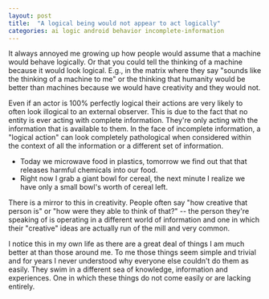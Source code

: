 ```yaml
---
layout: post
title:  "A logical being would not appear to act logically"
categories: ai logic android behavior incomplete-information
---
```


It always annoyed me growing up how people would assume that a machine would behave logically. Or that you could tell the thinking of a machine because it would look logical. E.g., in the matrix where they say "sounds like the thinking of a machine to me" or the thinking that humanity would be better than machines because we would have creativity and they would not.

Even if an actor is 100% perfectly logical their actions are very likely to often look illogical to an external observer. This is due to the fact that no entity is ever acting with complete information. They're only acting 
with the information that is available to them. In the face of incomplete information, a "logical action" can look completely pathological when considered within the context of all the information or a different set of information.

* Today we microwave food in plastics, tomorrow we find out that that releases harmful chemicals into our food.
* Right now I grab a giant bowl for cereal, the next minute I realize we have only a small bowl's worth of cereal left.

There is a mirror to this in creativity. People often say "how creative that person is" or "how were they able to think of that?" -- the person they're speaking of is operating in a different world of information and one in which their "creative" ideas are actually run of the mill and very common.

I notice this in my own life as there are a great deal of things I am much better at than those around me. To me those things seem simple and trivial and for years I never understood why everyone else couldn't do them as easily. They swim in a different sea of knowledge, information and experiences. One in which these things do not come easily or are lacking entirely.
